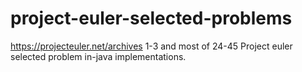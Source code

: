 # project-euler-selected-problems
https://projecteuler.net/archives
1-3 and most of 24-45
Project euler selected problem in-java implementations.
